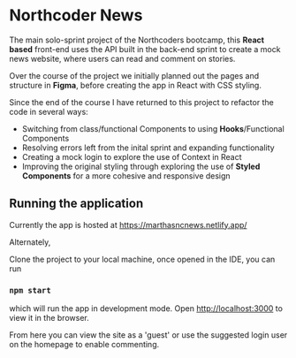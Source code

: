 # Northcoder News

The main solo-sprint project of the Northcoders bootcamp, this **React based** front-end uses the API built in the back-end sprint to create a mock news website, where users can read and comment on stories.

Over the course of the project we initially planned out the pages and structure in **Figma**, before creating the app in React with CSS styling.

Since the end of the course I have returned to this project to refactor the code in several ways: 

- Switching from class/functional Components to using **Hooks**/Functional Components
- Resolving errors left from the inital sprint and expanding functionality
- Creating a mock login to explore the use of Context in React
- Improving the original styling through exploring the use of **Styled Components** for a more cohesive and responsive design


## Running the application

Currently the app is hosted at https://marthasncnews.netlify.app/

Alternately,

Clone the project to your local machine, once opened in the IDE, you can run

### `npm start`

which will run the app in development mode. Open [http://localhost:3000](http://localhost:3000) to view it in the browser.

From here you can view the site as a 'guest' or use the suggested login user on the homepage to enable commenting.
